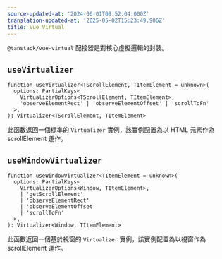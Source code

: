 ```yaml
---
source-updated-at: '2024-06-01T09:52:04.000Z'
translation-updated-at: '2025-05-02T15:23:49.906Z'
title: Vue Virtual
---
```

`@tanstack/vue-virtual` 配接器是對核心虛擬邏輯的封裝。

## `useVirtualizer`

```tsx
function useVirtualizer<TScrollElement, TItemElement = unknown>(
  options: PartialKeys<
    VirtualizerOptions<TScrollElement, TItemElement>,
    'observeElementRect' | 'observeElementOffset' | 'scrollToFn'
  >,
): Virtualizer<TScrollElement, TItemElement>
```

此函數返回一個標準的 `Virtualizer` 實例，該實例配置為以 HTML 元素作為 scrollElement 運作。

## `useWindowVirtualizer`

```tsx
function useWindowVirtualizer<TItemElement = unknown>(
  options: PartialKeys<
    VirtualizerOptions<Window, TItemElement>,
    | 'getScrollElement'
    | 'observeElementRect'
    | 'observeElementOffset'
    | 'scrollToFn'
  >,
): Virtualizer<Window, TItemElement>
```

此函數返回一個基於視窗的 `Virtualizer` 實例，該實例配置為以視窗作為 scrollElement 運作。
